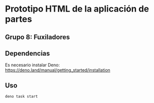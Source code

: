 # Prototipo HTML de la aplicación de partes

## Grupo 8: Fuxiladores

## Dependencias

Es necesario instalar Deno:
<https://deno.land/manual/getting_started/installation>

## Uso

```
deno task start
```
